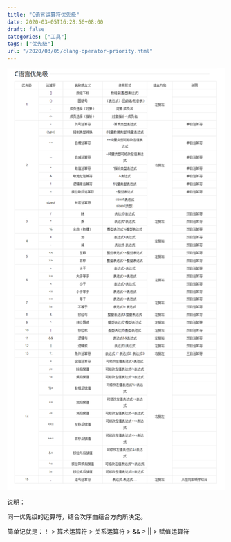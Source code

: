```yaml
---
title: "C语言运算符优先级"
date: 2020-03-05T16:28:56+08:00
draft: false
categories: ["工具"]
tags: ["优先级"]
url: "/2020/03/05/clang-operator-priority.html"
---
```


![C语言运算符优先级](./images/C语言运算符优先级.png)

说明：

同一优先级的运算符，结合次序由结合方向所决定。

简单记就是：！ > 算术运算符 > 关系运算符 > && > || > 赋值运算符